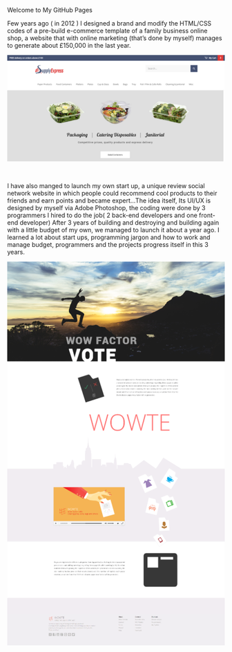 Welcome to My GitHub Pages
<p>

Few years ago ( in 2012 ) I designed a brand and modify the HTML/CSS codes of a pre-build e-commerce template of a family business online shop, a website that with online marketing (that’s done by myself) manages to generate about £150,000 in the last year.
<p>
<img src="https://raw.githubusercontent.com/amdkfe/kafaei/master/Capture1.PNG" alt="some_text" style="width:width;height:height;">

<br><p>
I have also manged to launch my own start up, a unique review social network website in which people could recommend cool products to their friends and earn points and became expert...The idea itself, Its UI/UX is designed by myself via Adobe Photoshop, the coding were done by 3 programmers I hired to do the job( 2 back-end developers and one front-end developer)
After 3 years of building and destroying and building again with a little budget of my own, we managed to launch it about a year ago. I learned a lot about start ups, programming jargon and how to work and manage budget, programmers and the projects progress itself in this 3 years.
<br><p>
<img src="https://raw.githubusercontent.com/amdkfe/kafaei/master/Capture2.PNG" alt="some_text" style="width:width;height:height;">

<p>

